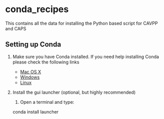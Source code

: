 # conda_recipes
This contains all the data for installing the Python based script for CAVPP and CAPS

## Setting up Conda
1. Make sure you have Conda installed. If you need help installing Conda please check the following links
    * [Mac OS X](http://conda.pydata.org/docs/install/full.html#os-x-anaconda-install)
    * [Windows](http://conda.pydata.org/docs/install/full.html#windows-anaconda-install)
    * [Linux](http://conda.pydata.org/docs/install/full.html#linux-anaconda-install)
    
2. Install the gui launcher (optional, but highly recommended)
    1. Open a terminal and type:
      
      conda install launcher
        
    
